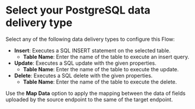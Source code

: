 # Select your PostgreSQL data delivery type

Select any of the following data delivery types to configure this Flow:

* **Insert**: Executes a SQL INSERT statement on the selected table.&#x20;
  * **Table Name**: Enter the name of the table to execute an insert query.
* **Update**: Executes a SQL update with the given properties.
  * **Table Name**: Enter the name of the table to execute the update.&#x20;
* **Delete**: Executes a SQL delete with the given properties.
  * **Table Name**: Enter the name of the table to execute the delete.&#x20;

Use the **Map Data** option to apply the mapping between the data of fields uploaded by the source endpoint to the same of the target endpoint.
